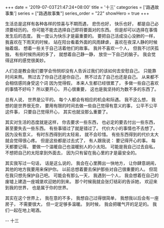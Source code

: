 +++
date = '2019-07-03T21:47:24+08:00'
title = '十三'
categories = ['路遇故事集']
series = ["路遇故事集"]
series_order = "22"
showHero = true
+++

生活总是这样有各种各样的惊喜与不期而遇，
悲伤也好，
快乐也好，
都是自己必须要经历的。
你可能不能去选择自己即将要面对的东西。
但是却可以选择在事情发生后的态度。
我一度认为快乐才是最重要的。
要把自己活成没心没肺的一样，
我喜欢在下雨天的时候，
站在阳台看着外面的风雨肆虐，
喜欢在夜深人静的时候抽着烟，
想着一些关于自己活着他们的故事。
我并不喜欢一个人，
但我不讨厌孤独，
有些时候热闹的多了，
就想着自己静一静，
放空一下自己的脑子。
我会觉得这样的感觉很美妙。

人们总是教会我们要学会怜悯却没有人告诉过我们的该如何去安慰自己。
只能靠时间来熬。
熬过去了你自己还是你自己，
熬不过去了自己也还是自己。
从来都不会相信感同身受这个词
因为觉得假，
本来人生都已经很累了，
多做一些自己喜欢的事情不好吗？
所以要开心，
开心很重要，
这也是我坚持的为数不多的东西了。

总有人说，
世界是公平的。
每个人都会有相应的机会和际遇。
我不这么想，
我想的是世界很无奈， 
要用有限的时间去做一些自己觉得有意义的事，
公平不公平这件事，
只要自己觉得开心，
其实也就没那么重要了。

其实对生活的态度就是这样，
你去要求一些东西，
也必定的要去付出一些东西，
甚至要失去一些东西。
有些事错过了就是错过了。
代价大小的事情也不去想了。
因为没有意义，
有时东西得到的太轻易，
就不会珍惜。
有些东西得到的代价太大就会觉得很心疼。
但是这些都是过去式了，
有人跟我说：
要记得开心的事。
每天都要记得。
要做一个温暖自己也温暖别人的小太阳。
可能是我自己过去自私，
不想把自己的太阳拿到外面去，
因为只有留在我心里的才是最安全的。

其实我写过一句话，
话是这么说的，
我会在心里腾出一快地方，
让你肆意胡闹，
其他的地方我要用来保护你。
以前总想着要去保护那些对自己很重要的人。
但现在我只想先保护自己吧。
可能会有那么一天，
我遇到一个人，
我会想着在自己的废墟上建造一座城堡欢迎她的到来。
那个时候我就会张灯结彩的告诉她，
欢迎来到我的世界，
也是属于你的世界。

其实在这个世界上，
我在意的不多，
我想自己过得很简单，
我想我以后会有一座房子，
不需要很大，
但一定足够多温暖。
到时候，
我会把暖气开的足足的。
我们一起在地上喝酒。

-- 十三
